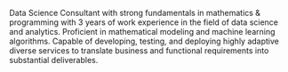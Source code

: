 Data Science Consultant with strong fundamentals in mathematics & programming with 3 years of work experience in the
field of data science and analytics. Proficient in mathematical modeling and machine learning algorithms. Capable of
developing, testing, and deploying highly adaptive diverse services to translate business and functional requirements into
substantial deliverables.
